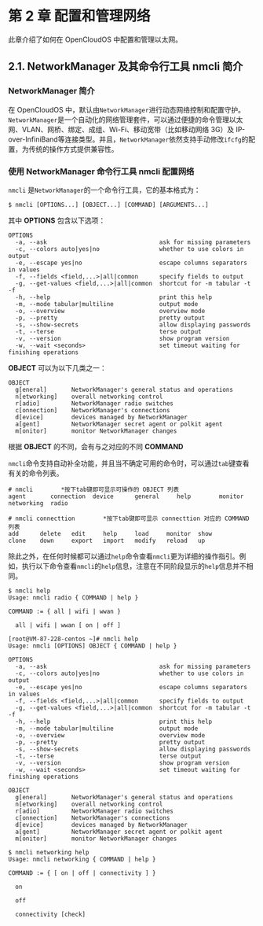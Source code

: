 # 第 2 章 配置和管理网络

此章介绍了如何在 OpenCloudOS 中配置和管理以太网。

## 2.1. NetworkManager 及其命令行工具 nmcli 简介

### NetworkManager 简介

在 OpenCloudOS 中，默认由`NetworkManager`进行动态网络控制和配置守护。`NetworkManager`是一个自动化的网络管理套件，可以通过便捷的命令管理以太网、VLAN、网桥、绑定、成组、Wi-Fi、移动宽带（比如移动网络 3G）及 IP-over-InfiniBand等连接类型。并且，`NetworkManager`依然支持手动修改`ifcfg`的配置，为传统的操作方式提供兼容性。

### 使用 NetworkManager 命令行工具 nmcli 配置网络

`nmcli` 是`NetworkManager`的一个命令行工具，它的基本格式为：   

```
$ nmcli [OPTIONS...] [OBJECT...] [COMMAND] [ARGUMENTS...]
```

其中 **OPTIONS** 包含以下选项：  
```
OPTIONS
  -a, --ask                                ask for missing parameters
  -c, --colors auto|yes|no                 whether to use colors in output
  -e, --escape yes|no                      escape columns separators in values
  -f, --fields <field,...>|all|common      specify fields to output
  -g, --get-values <field,...>|all|common  shortcut for -m tabular -t -f
  -h, --help                               print this help
  -m, --mode tabular|multiline             output mode
  -o, --overview                           overview mode
  -p, --pretty                             pretty output
  -s, --show-secrets                       allow displaying passwords
  -t, --terse                              terse output
  -v, --version                            show program version
  -w, --wait <seconds>                     set timeout waiting for finishing operations
```

**OBJECT** 可以为以下几类之一：

```
OBJECT
  g[eneral]       NetworkManager's general status and operations
  n[etworking]    overall networking control
  r[adio]         NetworkManager radio switches
  c[onnection]    NetworkManager's connections
  d[evice]        devices managed by NetworkManager
  a[gent]         NetworkManager secret agent or polkit agent
  m[onitor]       monitor NetworkManager changes
```

根据 **OBJECT** 的不同，会有与之对应的不同 **COMMAND**

`nmcli`命令支持自动补全功能，并且当不确定可用的命令时，可以通过`tab`键查看有关的命令列表。

```
# nmcli        *按下tab键即可显示可操作的 OBJECT 列表
agent       connection  device      general     help        monitor     networking  radio 

# nmcli connecttion        *按下tab键即可显示 connecttion 对应的 COMMAND 列表
add      delete   edit     help     load     monitor  show     
clone    down     export   import   modify   reload   up
```

除此之外，在任何时候都可以通过`help`命令查看`nmcli`更为详细的操作指引。例如，执行以下命令查看`nmcli`的`help`信息，注意在不同阶段显示的`help`信息并不相同。

```
$ nmcli help
Usage: nmcli radio { COMMAND | help }

COMMAND := { all | wifi | wwan }

  all | wifi | wwan [ on | off ]

[root@VM-87-228-centos ~]# nmcli help
Usage: nmcli [OPTIONS] OBJECT { COMMAND | help }

OPTIONS
  -a, --ask                                ask for missing parameters
  -c, --colors auto|yes|no                 whether to use colors in output
  -e, --escape yes|no                      escape columns separators in values
  -f, --fields <field,...>|all|common      specify fields to output
  -g, --get-values <field,...>|all|common  shortcut for -m tabular -t -f
  -h, --help                               print this help
  -m, --mode tabular|multiline             output mode
  -o, --overview                           overview mode
  -p, --pretty                             pretty output
  -s, --show-secrets                       allow displaying passwords
  -t, --terse                              terse output
  -v, --version                            show program version
  -w, --wait <seconds>                     set timeout waiting for finishing operations

OBJECT
  g[eneral]       NetworkManager's general status and operations
  n[etworking]    overall networking control
  r[adio]         NetworkManager radio switches
  c[onnection]    NetworkManager's connections
  d[evice]        devices managed by NetworkManager
  a[gent]         NetworkManager secret agent or polkit agent
  m[onitor]       monitor NetworkManager changes
```

```
$ nmcli networking help
Usage: nmcli networking { COMMAND | help }

COMMAND := { [ on | off | connectivity ] }

  on

  off

  connectivity [check]
```



